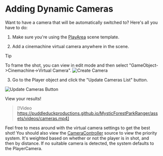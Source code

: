 # Adding Dynamic Cameras
Want to have a camera that will be automatically switched to? Here's all you have to do:

1. Make sure you're using the [PlayArea](../Assets/scenes.md#PlayArea) scene template.

2. Add a cinemachine virtual camera anywhere in the scene.

> [!TIP]
> To frame the shot, you can view in edit mode and then select "GameObject->Cinemachine->Virtual Camera".
![Create Camera](~/assets/images/cameras/create-camera.png)

3. Go to the Player object and click the "Update Cameras List" button.

![Update Cameras Button](~/assets/images/cameras/update-cameras.png)

View your results!

> [!Video https://puddleduckproductions.github.io/MysticForestParkRanger/assets/videos/cameras.mp4]

Feel free to mess around with the virtual camera settings to get the best shot! You should also view the [CameraController](~/api/Character.CameraController.yml#Update) source to view the priority system. It's weighted based on whether or not the player is in shot, and then by distance. If no suitable camera is detected, the system defaults to the PlayerCamera.